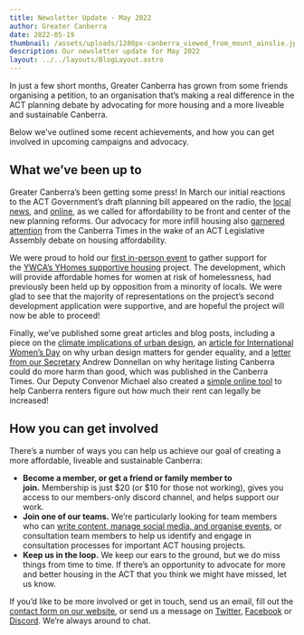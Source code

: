 ```yaml
---
title: Newsletter Update - May 2022
author: Greater Canberra
date: 2022-05-19
thumbnail: /assets/uploads/1280px-canberra_viewed_from_mount_ainslie.jpg
description: Our newsletter update for May 2022
layout: ../../layouts/BlogLayout.astro
---
```

In just a few short months, Greater Canberra has grown from some friends organising a petition, to an organisation that’s making a real difference in the ACT planning debate by advocating for more housing and a more liveable and sustainable Canberra.

Below we've outlined some recent achievements, and how you can get involved in upcoming campaigns and advocacy. 

## What we’ve been up to

Greater Canberra’s been getting some press! In March our initial reactions to the ACT Government’s draft planning bill appeared on the radio, the [local news](https://greatercanberra.us20.list-manage.com/track/click?u=9004282bcdb3c744f097e86f4&id=f00f0897c8&e=6f4fd749f9), and [online](https://greatercanberra.us20.list-manage.com/track/click?u=9004282bcdb3c744f097e86f4&id=f4ecac5d50&e=6f4fd749f9), as we called for affordability to be front and center of the new planning reforms. Our advocacy for more infill housing also [garnered attention](https://greatercanberra.us20.list-manage.com/track/click?u=9004282bcdb3c744f097e86f4&id=d7baa4a52d&e=6f4fd749f9) from the Canberra Times in the wake of an ACT Legislative Assembly debate on housing affordability.

We were proud to hold our [first in-person event](https://greatercanberra.us20.list-manage.com/track/click?u=9004282bcdb3c744f097e86f4&id=2394add759&e=6f4fd749f9) to gather support for the [YWCA’s YHomes supportive housing](https://greatercanberra.us20.list-manage.com/track/click?u=9004282bcdb3c744f097e86f4&id=adba874da9&e=6f4fd749f9) project. The development, which will provide affordable homes for women at risk of homelessness, had previously been held up by opposition from a minority of locals. We were glad to see that the majority of representations on the project’s second development application were supportive, and are hopeful the project will now be able to proceed!

Finally, we’ve published some great articles and blog posts, including a piece on the [climate implications of urban design](https://greatercanberra.us20.list-manage.com/track/click?u=9004282bcdb3c744f097e86f4&id=d276908bd9&e=6f4fd749f9), an [article for International Women’s Day](https://greatercanberra.us20.list-manage.com/track/click?u=9004282bcdb3c744f097e86f4&id=7bfbe5c822&e=6f4fd749f9) on why urban design matters for gender equality, and a [letter from our Secretary](https://greatercanberra.us20.list-manage.com/track/click?u=9004282bcdb3c744f097e86f4&id=e603365047&e=6f4fd749f9) Andrew Donnellan on why heritage listing Canberra could do more harm than good, which was published in the Canberra Times. Our Deputy Convenor Michael also created a [simple online tool](https://greatercanberra.us20.list-manage.com/track/click?u=9004282bcdb3c744f097e86f4&id=25d4498ec7&e=6f4fd749f9) to help Canberra renters figure out how much their rent can legally be increased!

## How you can get involved

There’s a number of ways you can help us achieve our goal of creating a more affordable, liveable and sustainable Canberra:

* **Become a member, or get a friend or family member to join.** Membership is just $20 (or $10 for those not working), gives you access to our members-only discord channel, and helps support our work.
* **Join one of our teams.** We’re particularly looking for team members who can [write content, manage social media, and organise events](https://greatercanberra.us20.list-manage.com/track/click?u=9004282bcdb3c744f097e86f4&id=18de70adf1&e=6f4fd749f9), or consultation team members to help us identify and engage in consultation processes for important ACT housing projects.
* **Keep us in the loop.** We keep our ears to the ground, but we do miss things from time to time. If there’s an opportunity to advocate for more and better housing in the ACT that you think we might have missed, let us know.

If you’d like to be more involved or get in touch, send us an email, fill out the [contact form on our website](https://www.greatercanberra.org/contact/), or send us a message on [Twitter](https://twitter.com/GreaterCanberra), [Facebook](https://www.facebook.com/GreaterCanberra) or [Discord](https://discord.gg/6x3F7q9nwv). We’re always around to chat.
